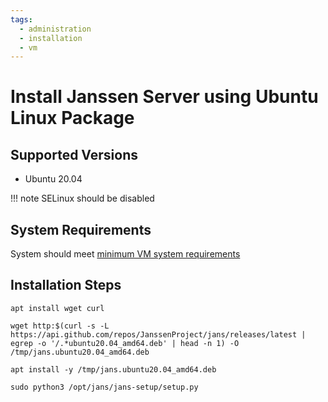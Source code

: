 ```yaml
---
tags:
  - administration
  - installation
  - vm
---
```


# Install Janssen Server using Ubuntu Linux Package

## Supported Versions
- Ubuntu 20.04

!!! note
    SELinux should be disabled

## System Requirements

System should meet [minimum VM system requirements](vm-requirements.md)

## Installation Steps

```
apt install wget curl
```
```
wget http:$(curl -s -L https://api.github.com/repos/JanssenProject/jans/releases/latest | egrep -o '/.*ubuntu20.04_amd64.deb' | head -n 1) -O /tmp/jans.ubuntu20.04_amd64.deb
```
```
apt install -y /tmp/jans.ubuntu20.04_amd64.deb
```
```
sudo python3 /opt/jans/jans-setup/setup.py
```
